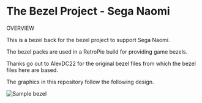 # The Bezel Project - Sega Naomi
 
OVERVIEW

This is a bezel back for the bezel project to support Sega Naomi.

The bezel packs are used in a RetroPie build for providing game bezels.

Thanks go out to AlexDC22 for the original bezel files from which the bezel files here are based.

The graphics in this repository follow the following design.

![Sample bezel](https://github.com/thebezelproject/bezelproject-Naomi/blob/master/retroarch/overlay/GameBezels/Naomi/alienfnt.png?raw=true)
